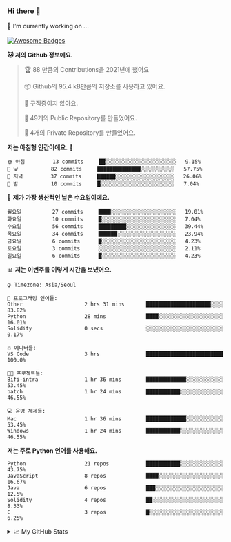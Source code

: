 ### Hi there 👋 
🔭 I’m currently working on ... </br></br>
[![Awesome Badges](https://img.shields.io/badge/Introduce-EN-green.svg)](https://github.com/tlatkdgus1/tlatkdgus1/blob/main/README.md.en)

<!--START_SECTION:waka-->
**🐱 저의 Github 정보에요.** 

> 🏆 88 만큼의 Contributions을 2021년에 했어요
 > 
> 📦 Github의 95.4 kB만큼의 저장소를 사용하고 있어요. 
 > 
> 🚫 구직중이지 않아요.
 > 
> 📜 49개의 Public Repository를 만들었어요. 
 > 
> 🔑 4개의 Private Repository를 만들었어요.  

**저는 아침형 인간이에요. 🐤** 

```text
🌞 아침         13 commits     ██░░░░░░░░░░░░░░░░░░░░░░░   9.15% 
🌆 낮　         82 commits     ██████████████░░░░░░░░░░░   57.75% 
🌃 저녁         37 commits     ██████░░░░░░░░░░░░░░░░░░░   26.06% 
🌙 밤　         10 commits     █░░░░░░░░░░░░░░░░░░░░░░░░   7.04%

```
📅 **제가 가장 생산적인 날은 수요일이에요.** 

```text
월요일          27 commits     ████░░░░░░░░░░░░░░░░░░░░░   19.01% 
화요일          10 commits     █░░░░░░░░░░░░░░░░░░░░░░░░   7.04% 
수요일          56 commits     █████████░░░░░░░░░░░░░░░░   39.44% 
목요일          34 commits     ██████░░░░░░░░░░░░░░░░░░░   23.94% 
금요일          6 commits      █░░░░░░░░░░░░░░░░░░░░░░░░   4.23% 
토요일          3 commits      ░░░░░░░░░░░░░░░░░░░░░░░░░   2.11% 
일요일          6 commits      █░░░░░░░░░░░░░░░░░░░░░░░░   4.23%

```


📊 **저는 이번주를 이렇게 시간을 보냈어요.** 

```text
⌚︎ Timezone: Asia/Seoul

💬 프로그래밍 언어들: 
Other                    2 hrs 31 mins       █████████████████████░░░░   83.82% 
Python                   28 mins             ████░░░░░░░░░░░░░░░░░░░░░   16.01% 
Solidity                 0 secs              ░░░░░░░░░░░░░░░░░░░░░░░░░   0.17%

🔥 에디터들: 
VS Code                  3 hrs               █████████████████████████   100.0%

🐱‍💻 프로젝트들: 
Bifi-intra               1 hr 36 mins        █████████████░░░░░░░░░░░░   53.45% 
batch                    1 hr 24 mins        ███████████░░░░░░░░░░░░░░   46.55%

💻 운영 체제들: 
Mac                      1 hr 36 mins        █████████████░░░░░░░░░░░░   53.45% 
Windows                  1 hr 24 mins        ███████████░░░░░░░░░░░░░░   46.55%

```

**저는 주로 Python 언어를 사용해요.** 

```text
Python                   21 repos            ███████████░░░░░░░░░░░░░░   43.75% 
JavaScript               8 repos             ████░░░░░░░░░░░░░░░░░░░░░   16.67% 
Java                     6 repos             ███░░░░░░░░░░░░░░░░░░░░░░   12.5% 
Solidity                 4 repos             ██░░░░░░░░░░░░░░░░░░░░░░░   8.33% 
C                        3 repos             █░░░░░░░░░░░░░░░░░░░░░░░░   6.25%

```



<!--END_SECTION:waka-->

<details>
<summary>📈 My GitHub Stats</summary>
<p align="center"> <img src="https://github-readme-stats.vercel.app/api?username=tlatkdgus1&show_icons=true" alt="tlatkdgus1" />
</details>

